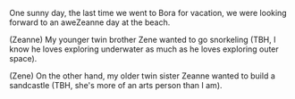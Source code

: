 One sunny day, the last time we went to Bora for vacation, we were looking forward to an aweZeanne day at the beach.

(Zeanne) My younger twin brother Zene wanted to go snorkeling (TBH, I know he loves exploring underwater as much as he loves exploring outer space).

(Zene) On the other hand, my older twin sister Zeanne wanted to build a sandcastle (TBH, she's more of an arts person than I am).
